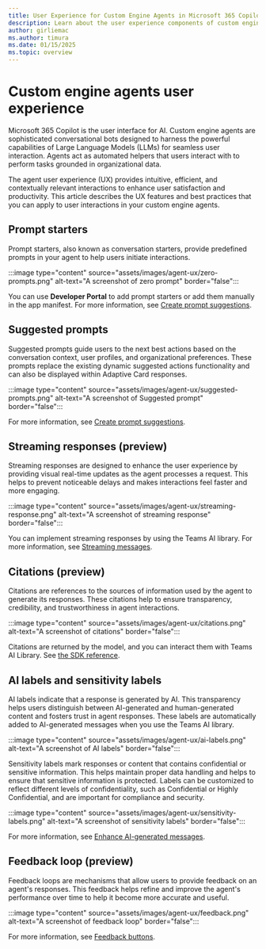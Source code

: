 ```yaml
---
title: User Experience for Custom Engine Agents in Microsoft 365 Copilot
description: Learn about the user experience components of custom engine agents in Microsoft 365 Copilot.
author: girliemac
ms.author: timura
ms.date: 01/15/2025
ms.topic: overview
---
```


# Custom engine agents user experience

Microsoft 365 Copilot is the user interface for AI. Custom engine agents are sophisticated conversational bots designed to harness the powerful capabilities of Large Language Models (LLMs) for seamless user interaction. Agents act as automated helpers that users interact with to perform tasks grounded in organizational data.

The agent user experience (UX) provides intuitive, efficient, and contextually relevant interactions to enhance user satisfaction and productivity. This article describes the UX features and best practices that you can apply to user interactions in your custom engine agents.

## Prompt starters

Prompt starters, also known as conversation starters, provide predefined prompts in your agent to help users initiate interactions.

:::image type="content" source="assets/images/agent-ux/zero-prompts.png" alt-text="A screenshot of zero prompt" border="false":::

You can use **Developer Portal** to add prompt starters or add them manually in the app manifest. For more information, see [Create prompt suggestions](/microsoftteams/platform/bots/how-to/conversations/prompt-suggestions?context=/microsoft-365-copilot/extensibility/context).

## Suggested prompts​

Suggested prompts guide users to the next best actions based on the conversation context, user profiles, and organizational preferences. These prompts replace the existing dynamic suggested actions functionality and can also be displayed within Adaptive Card responses.

:::image type="content" source="assets/images/agent-ux/suggested-prompts.png" alt-text="A screenshot of Suggested prompt" border="false":::

For more information, see [Create prompt suggestions](/microsoftteams/platform/bots/how-to/conversations/prompt-suggestions?context=/microsoft-365-copilot/extensibility/context).

## Streaming responses (preview)

Streaming responses are designed to enhance the user experience by providing visual real-time updates as the agent processes a request. This  helps to prevent noticeable delays and makes interactions feel faster and more engaging.

:::image type="content" source="assets/images/agent-ux/streaming-response.png" alt-text="A screenshot of streaming response" border="false":::

You can implement streaming responses by using the Teams AI library. For more information, see [Streaming messages](/microsoftteams/platform/bots/streaming-ux?context=/microsoft-365-copilot/extensibility/context).

## Citations (preview)

Citations are references to the sources of information used by the agent to generate its responses. These citations help to ensure transparency, credibility, and trustworthiness in agent interactions.

:::image type="content" source="assets/images/agent-ux/citations.png" alt-text="A screenshot of citations" border="false":::

Citations are returned by the model, and you can interact them with Teams AI Library. See [the SDK reference](/javascript/api/%40microsoft/teams-ai/citation?context=/microsoft-365-copilot/extensibility/context).

## AI labels and sensitivity labels

AI labels indicate that a response is generated by AI. This transparency helps users distinguish between AI-generated and human-generated content and fosters trust in agent responses. These labels are automatically added to AI-generated messages when you use the Teams AI library.

:::image type="content" source="assets/images/agent-ux/ai-labels.png" alt-text="A screenshot of AI labels" border="false":::

Sensitivity labels mark responses or content that contains confidential or sensitive information. This helps maintain proper data handling and helps to ensure that sensitive information is protected. Labels can be customized to reflect different levels of confidentiality, such as Confidential or Highly Confidential, and are important for compliance and security.

:::image type="content" source="assets/images/agent-ux/sensitivity-labels.png" alt-text="A screenshot of sensitivity labels" border="false":::

For more information, see [Enhance AI-generated messages](/microsoftteams/platform/bots/how-to/bot-messages-ai-generated-content?context=/microsoft-365-copilot/extensibility/context).

## Feedback loop (preview)

Feedback loops are mechanisms that allow users to provide feedback on an agent's responses. This feedback helps refine and improve the agent's performance over time to help it become more accurate and useful.

:::image type="content" source="assets/images/agent-ux/feedback.png" alt-text="A screenshot of feedback loop" border="false":::

For more information, see [Feedback buttons](/microsoftteams/platform/bots/how-to/bot-messages-ai-generated-content?tabs=desktop%2Cbotmessage#feedback-buttons?context=/microsoft-365-copilot/extensibility/context).
